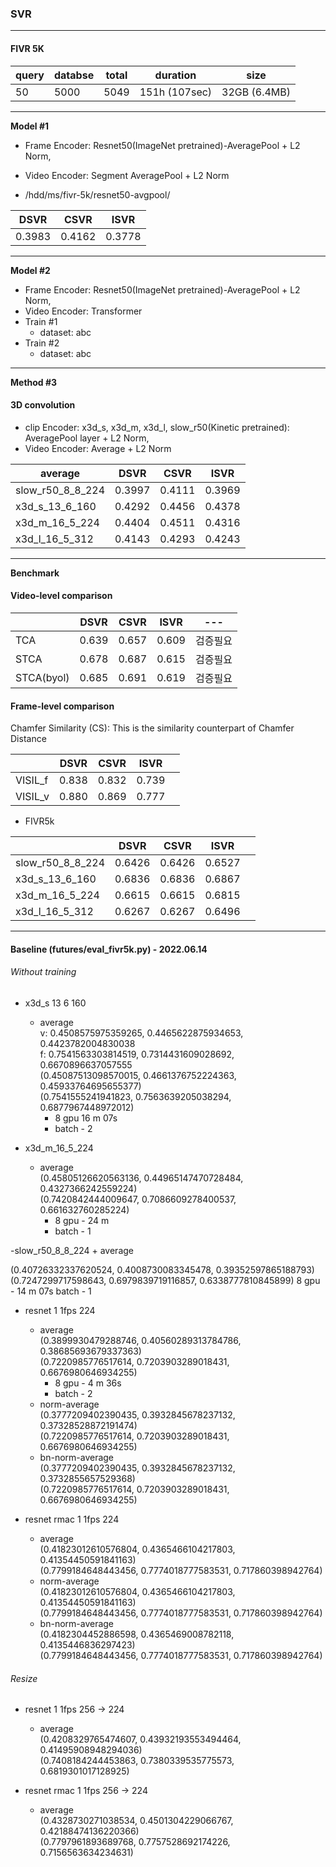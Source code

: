 ### SVR

----

#### FIVR 5K

|query| databse| total| duration | size|
|---|---|---|---|---|
|50| 5000| 5049| 151h (107sec) | 32GB (6.4MB)|

---
**Model #1**

- Frame Encoder: Resnet50(ImageNet pretrained)-AveragePool + L2 Norm,
- Video Encoder: Segment AveragePool + L2 Norm

- /hdd/ms/fivr-5k/resnet50-avgpool/

|DSVR| CSVR| ISVR|
|---|---|---|
|0.3983|0.4162|0.3778|

---

**Model #2**

- Frame Encoder: Resnet50(ImageNet pretrained)-AveragePool + L2 Norm,
- Video Encoder: Transformer
- Train #1
    - dataset: abc
- Train #2
    - dataset: abc

---
**Method #3**

#### 3D convolution

- clip Encoder: x3d_s, x3d_m, x3d_l, slow_r50(Kinetic pretrained): AveragePool layer + L2 Norm,
- Video Encoder: Average + L2 Norm

| average |DSVR| CSVR| ISVR|
|---|---|---|---|
|slow_r50_8_8_224|0.3997|0.4111|0.3969|
|x3d_s_13_6_160|0.4292|0.4456|0.4378|
|x3d_m_16_5_224|0.4404|0.4511|0.4316|
|x3d_l_16_5_312|0.4143|0.4293|0.4243|

---
**Benchmark**

#### Video-level comparison

| |DSVR| CSVR| ISVR|---|
|---|---|---|---|---|
|TCA|0.639|0.657|0.609|검증필요|
|STCA|0.678|0.687|0.615|검증필요|
|STCA(byol)|0.685|0.691|0.619|검증필요|

#### Frame-level comparison

Chamfer Similarity (CS): This is the similarity counterpart of Chamfer Distance

| |DSVR| CSVR| ISVR| |
|---|---|---|---|---|
|VISIL_f|0.838|0.832|0.739|  |
|VISIL_v|0.880|0.869|0.777|  |

- FIVR5k

| |DSVR| CSVR| ISVR| |
|---|---|---|---|---|
|slow_r50_8_8_224|0.6426|0.6426|0.6527|  |
|x3d_s_13_6_160|0.6836|0.6836|0.6867|  |
|x3d_m_16_5_224|0.6615|0.6615|0.6815|  |
|x3d_l_16_5_312|0.6267|0.6267|0.6496|  |

---

#### Baseline (futures/eval_fivr5k.py) - 2022.06.14

###### Without training

- x3d_s 13 6 160
    + average      
      v: 0.4508575975359265, 0.4465622875934653, 0.4423782004830038     
      f: 0.7541563303814519, 0.7314431609028692, 0.6670896637057555            
      (0.45087513098570015, 0.4661376752224363, 0.45933764695655377)      
      (0.7541555241941823, 0.7563639205038294, 0.6877967448972012)
        - 8 gpu 16 m 07s
        - batch - 2

- x3d_m_16_5_224
    + average     
      (0.45805126620563136, 0.44965147470728484, 0.4327366242559224)      
      (0.7420842444009647, 0.7086609278400537, 0.661632760285224)
        - 8 gpu - 24 m
        - batch - 1

-slow_r50_8_8_224 + average

(0.40726332337620524, 0.4008730083345478, 0.39352597865188793)
(0.7247299717598643, 0.6979839719116857, 0.6338777810845899)
8 gpu - 14 m 07s batch - 1

- resnet 1 1fps 224
    + average      
      (0.3899930479288746, 0.40560289313784786, 0.38685693679337363)      
      (0.7220985776517614, 0.7203903289018431, 0.6676980646934255)
        - 8 gpu - 4 m 36s
        - batch - 2
    + norm-average      
      (0.3777209402390435, 0.3932845678237132, 0.37328528872191474)      
      (0.7220985776517614, 0.7203903289018431, 0.6676980646934255)
    + bn-norm-average    
      (0.3777209402390435, 0.3932845678237132, 0.3732855657529368)      
      (0.7220985776517614, 0.7203903289018431, 0.6676980646934255)


- resnet rmac 1 1fps 224
    + average  
      (0.41823012610576804, 0.4365466104217803, 0.41354450591841163)      
      (0.7799184648443456, 0.7774018777583531, 0.717860398942764)
    + norm-average      
      (0.41823012610576804, 0.4365466104217803, 0.41354450591841163)      
      (0.7799184648443456, 0.7774018777583531, 0.717860398942764)
    + bn-norm-average      
      (0.4182304452886598, 0.4365469008782118, 0.4135446836297423)      
      (0.7799184648443456, 0.7774018777583531, 0.717860398942764)

###### Resize

- resnet 1 1fps 256 -> 224
    + average      
      (0.4208329765474607, 0.43932193553494464, 0.41495908948294036)      
      (0.7408184244453863, 0.7380339535775573, 0.6819301017128925)

- resnet rmac 1 1fps 256 -> 224
    + average  
      (0.4328730271038534, 0.4501304229066767, 0.42188474136220366)      
      (0.7797961893689768, 0.7757528692174226, 0.7156563634234631)

